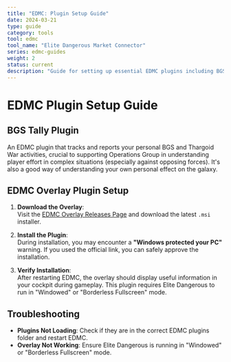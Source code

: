 ```yaml
---
title: "EDMC: Plugin Setup Guide"
date: 2024-03-21
type: guide
category: tools
tool: edmc
tool_name: "Elite Dangerous Market Connector"
series: edmc-guides
weight: 2
status: current
description: "Guide for setting up essential EDMC plugins including BGS Tally and Overlay"
---
```


# EDMC Plugin Setup Guide

## BGS Tally Plugin
An EDMC plugin that tracks and reports your personal BGS and Thargoid War activities, crucial to supporting Operations Group in understanding player effort in complex situations (especially against opposing forces). It's also a good way of understanding your own personal effect on the galaxy.

## EDMC Overlay Plugin Setup

1. **Download the Overlay**:  
   Visit the [EDMC Overlay Releases Page](https://github.com/inorton/EDMCOverlay/releases) and download the latest `.msi` installer.

2. **Install the Plugin**:  
   During installation, you may encounter a **"Windows protected your PC"** warning. If you used the official link, you can safely approve the installation.  

3. **Verify Installation**:  
   After restarting EDMC, the overlay should display useful information in your cockpit during gameplay. This plugin requires Elite Dangerous to run in "Windowed" or "Borderless Fullscreen" mode.

## Troubleshooting
- **Plugins Not Loading**: Check if they are in the correct EDMC plugins folder and restart EDMC.
- **Overlay Not Working**: Ensure Elite Dangerous is running in "Windowed" or "Borderless Fullscreen" mode.
